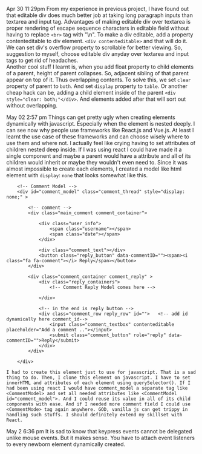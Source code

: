Apr 30 11:29pm
	From my experience in previous project, I have found out that editable div does much better job at taking long paragraph inputs
	than textarea and input tag. Advantages of making editable div over textarea is proper rendering of escape
	sequence characters in editable field without having to replace `<br>` tag with "\n". To make a div editable, add a property 
	contenteditable to div element.
	`<div contenteditable>` and that will do it.  
	We can set div's overflow property to scrollable for better viewing. So, suggestion to myself, 
	choose editable div anyday over textarea and input tags to get rid of headaches.  	
	Another cool stuff I learnt is, when you add float property to child elements of a parent, height of parent 
	collapses. So, adjacent sibling of that parent appear on top of it. Thus overlapping contents. To solve this, 
	we set `clear` property of parent to `both`. And set `display` property to
	`table`. Or another cheap hack can be, 
	adding a child element inside of the parent `<div style="clear: both;"</div>`. And elements added after that will sort 
	out without overlapping.

May 02 2:57 pm 
	Things can get pretty ugly when creating elements dynamically with javascript. Especially when the element is nested deeply. I can see now why people use frameworks like React.js and Vue.js. At least I learnt the use case of these frameworks and can choose wisely where to use them and where not. I actually feel like crying having to set attributes of children nested deep inside. If I was using react I could have made it a single component and maybe a parent would have a attribute and all of its children would inherit or maybe they wouldn't even need to. Since it was almost impossible to create each elements, I created a model like html element with `display`: `none` that looks somewhat like this. 

```
	<!-- Comment Model -->
	<div id="comment_model" class="comment_thread" style="display: none;" >

		<!-- comment -->
		<div class="main_comment comment_container">

			<div class="user_info">
				<span class="username"></span>
				<span class="date"></span>
			</div>
			
			<div class="comment_text"></div>	
			<button class="reply_button" data-commentID=""><span><i class="fa fa-comment"></i> Reply</span></button>
		</div>

		<div class="comment_container comment_reply" >
			<div class="reply_containers">
				<!-- Comment Reply Model comes here -->

			</div>

			<!-- in the end is reply button -->
			<div class="comment_row reply_row" id="">	<!-- add id dynamically here comment_id-->
				<input class="comment_textbox" contenteditable placeholder="Add a comment .."></input>
				<submit class="comment_button" role="reply" data-commentID="">Reply</submit>
			</div>
		</div>

	</div>
```
	I had to create this element just to use for javascript. That is a sad thing to do. Then, I clone this element on javascript. I have to set innerHTML and attributes of each element using querySelector(). If I had been using react I would have comment_model a separate tag like <CommentModel> and set all needed attributes like <CommentModel id="comment_model">. And I could reuse its value in all of its child components with ease. And if I needed more comment field I could use <CommentMode> tag again anywhere. GOD, vanilla js can get trippy in handling such stuffs. I should definitely extend my skillset with React. 


May 2 6:36 pm
	It is sad to know that keypress events cannot be delegated unlike mouse events. But it makes sense. You have to attach event listeners to every newborn element dynamically created.